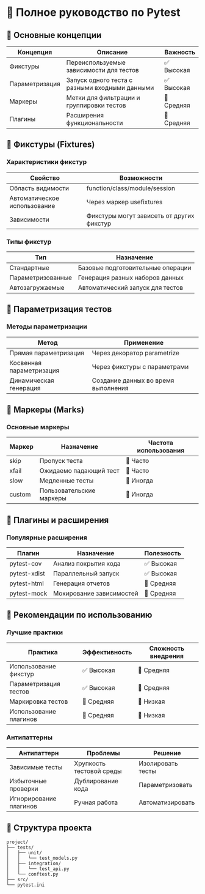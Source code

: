 # 📌 Полное руководство по Pytest

## 🔹 Основные концепции

| Концепция            | Описание                                                                 | Важность |
|----------------------|--------------------------------------------------------------------------|----------|
| Фикстуры             | Переиспользуемые зависимости для тестов                                  | ✅ Высокая |
| Параметризация       | Запуск одного теста с разными входными данными                          | ✅ Высокая |
| Маркеры              | Метки для фильтрации и группировки тестов                               | 🔷 Средняя |
| Плагины              | Расширения функциональности                                             | 🔷 Средняя |

## 🔹 Фикстуры (Fixtures)

### Характеристики фикстур

| Свойство               | Возможности                              |
|------------------------|-----------------------------------------|
| Область видимости       | function/class/module/session           |
| Автоматическое использование | Через маркер usefixtures            |
| Зависимости            | Фикстуры могут зависеть от других фикстур |

### Типы фикстур

| Тип                   | Назначение                              |
|-----------------------|----------------------------------------|
| Стандартные           | Базовые подготовительные операции      |
| Параметризованные     | Генерация разных наборов данных        |
| Автозагружаемые       | Автоматический запуск для тестов       |

## 🔹 Параметризация тестов

### Методы параметризации

| Метод                  | Применение                              |
|------------------------|----------------------------------------|
| Прямая параметризация  | Через декоратор parametrize            |
| Косвенная параметризация | Через фикстуры с параметрами          |
| Динамическая генерация | Создание данных во время выполнения   |

## 🔹 Маркеры (Marks)

### Основные маркеры

| Маркер       | Назначение                      | Частота использования |
|--------------|--------------------------------|----------------------|
| skip         | Пропуск теста                 | 🔹 Часто             |
| xfail        | Ожидаемо падающий тест        | 🔹 Часто             |
| slow         | Медленные тесты               | 🔷 Иногда           |
| custom       | Пользовательские маркеры      | 🔷 Иногда           |

## 🔹 Плагины и расширения

### Популярные расширения

| Плагин        | Назначение                      | Полезность |
|---------------|--------------------------------|-----------|
| pytest-cov    | Анализ покрытия кода           | ✅ Высокая |
| pytest-xdist  | Параллельный запуск            | ✅ Высокая |
| pytest-html   | Генерация отчетов              | 🔷 Средняя |
| pytest-mock   | Мокирование зависимостей       | 🔷 Средняя |

## 🔹 Рекомендации по использованию

### Лучшие практики

| Практика                | Эффективность | Сложность внедрения |
|-------------------------|--------------|--------------------|
| Использование фикстур   | ✅ Высокая    | 🔷 Средняя         |
| Параметризация тестов   | ✅ Высокая    | 🔷 Средняя         |
| Маркировка тестов       | 🔷 Средняя   | 🔹 Низкая          |
| Использование плагинов  | 🔷 Средняя   | 🔹 Низкая          |

### Антипаттерны

| Антипаттерн            | Проблемы                  | Решение              |
|------------------------|--------------------------|---------------------|
| Зависимые тесты        | Хрупкость тестовой среды | Изолировать тесты   |
| Избыточные проверки    | Дублирование кода        | Параметризовать     |
| Игнорирование плагинов | Ручная работа            | Автоматизировать    |


## 🔹 Структура проекта

```plaintext
project/
├── tests/
│   ├── unit/
│   │   └── test_models.py
│   ├── integration/
│   │   └── test_api.py
│   └── conftest.py
├── src/
└── pytest.ini
```
